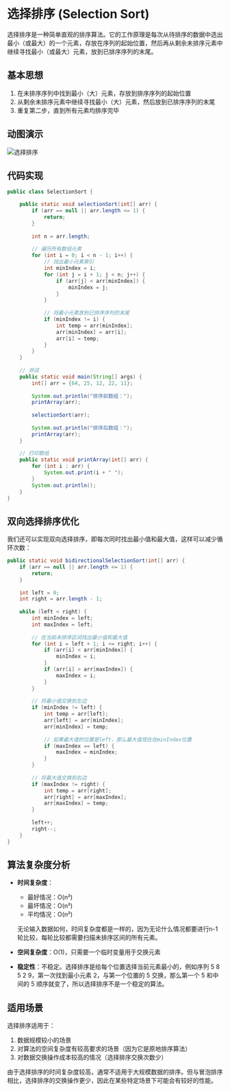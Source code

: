# 选择排序 (Selection Sort)

选择排序是一种简单直观的排序算法。它的工作原理是每次从待排序的数据中选出最小（或最大）的一个元素，存放在序列的起始位置，然后再从剩余未排序元素中继续寻找最小（或最大）元素，放到已排序序列的末尾。

## 基本思想

1. 在未排序序列中找到最小（大）元素，存放到排序序列的起始位置
2. 从剩余未排序元素中继续寻找最小（大）元素，然后放到已排序序列的末尾
3. 重复第二步，直到所有元素均排序完毕

## 动图演示

![选择排序](https://picgo-1258602555.cos.ap-nanjing.myqcloud.com/selection-sort.gif)

## 代码实现

```java
public class SelectionSort {

    public static void selectionSort(int[] arr) {
        if (arr == null || arr.length <= 1) {
            return;
        }
        
        int n = arr.length;
        
        // 遍历所有数组元素
        for (int i = 0; i < n - 1; i++) {
            // 找出最小元素索引
            int minIndex = i;
            for (int j = i + 1; j < n; j++) {
                if (arr[j] < arr[minIndex]) {
                    minIndex = j;
                }
            }
            
            // 将最小元素放到已排序序列的末尾
            if (minIndex != i) {
                int temp = arr[minIndex];
                arr[minIndex] = arr[i];
                arr[i] = temp;
            }
        }
    }
    
    // 测试
    public static void main(String[] args) {
        int[] arr = {64, 25, 12, 22, 11};
        
        System.out.println("排序前数组：");
        printArray(arr);
        
        selectionSort(arr);
        
        System.out.println("排序后数组：");
        printArray(arr);
    }
    
    // 打印数组
    public static void printArray(int[] arr) {
        for (int i : arr) {
            System.out.print(i + " ");
        }
        System.out.println();
    }
}
```

## 双向选择排序优化

我们还可以实现双向选择排序，即每次同时找出最小值和最大值，这样可以减少循环次数：

```java
public static void bidirectionalSelectionSort(int[] arr) {
    if (arr == null || arr.length <= 1) {
        return;
    }
    
    int left = 0;
    int right = arr.length - 1;
    
    while (left < right) {
        int minIndex = left;
        int maxIndex = left;
        
        // 在当前未排序区间找出最小值和最大值
        for (int i = left + 1; i <= right; i++) {
            if (arr[i] < arr[minIndex]) {
                minIndex = i;
            }
            if (arr[i] > arr[maxIndex]) {
                maxIndex = i;
            }
        }
        
        // 将最小值交换到左边
        if (minIndex != left) {
            int temp = arr[left];
            arr[left] = arr[minIndex];
            arr[minIndex] = temp;
            
            // 如果最大值的位置是left，那么最大值现在在minIndex位置
            if (maxIndex == left) {
                maxIndex = minIndex;
            }
        }
        
        // 将最大值交换到右边
        if (maxIndex != right) {
            int temp = arr[right];
            arr[right] = arr[maxIndex];
            arr[maxIndex] = temp;
        }
        
        left++;
        right--;
    }
}
```

## 算法复杂度分析

- **时间复杂度**：
  - 最好情况：O(n²)
  - 最坏情况：O(n²)
  - 平均情况：O(n²)
  
  无论输入数据如何，时间复杂度都是一样的，因为无论什么情况都要进行n-1轮比较，每轮比较都需要扫描未排序区间的所有元素。

- **空间复杂度**：O(1)，只需要一个临时变量用于交换元素

- **稳定性**：不稳定。选择排序是给每个位置选择当前元素最小的，例如序列 5 8 5 2 9，第一次找到最小元素 2，与第一个位置的 5 交换，那么第一个 5 和中间的 5 顺序就变了，所以选择排序不是一个稳定的算法。

## 适用场景

选择排序适用于：
1. 数据规模较小的场景
2. 对算法的空间复杂度有较高要求的场景（因为它是原地排序算法）
3. 对数据交换操作成本较高的情况（选择排序交换次数少）

由于选择排序的时间复杂度较高，通常不适用于大规模数据的排序。但与冒泡排序相比，选择排序的交换操作更少，因此在某些特定场景下可能会有较好的性能。 